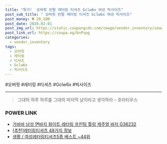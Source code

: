 ```yaml
--- 
title: "특가!  오버핏 반팔 레터링 티셔츠 Gclw6x 여성 빅사이즈" 
post_sub_title: " 오버핏 반팔 레터링 티셔츠 Gclw6x 여성 빅사이즈" 
post_money: ₩ 20,100 
post_date: 2020.02.01 
post_img_url: https://static.coupangcdn.com/image/vendor_inventory/images/2019/02/21/16/0/c7d3ce06-4f0a-4568-bfae-a54bcd710123.jpg 
post_link_url: https://coupa.ng/bnPvpg 
categories: 
  - vendor_inventory 
tags: 
  - 오버핏 
  - 레터링 
  - 티셔츠 
  - Gclw6x 
  - 빅사이즈 
--- 
```

  #오버핏 #레터링 #티셔츠 #Gclw6x #빅사이즈 
<hr> 

> 그대의 하루 하루를 그대의 마지막 날이라고 생각하라 – 호라티우스 


### POWER LINK

* <a href="https://blog.naver.com/fasyy4321/221785021222" target="_blank">가바바 남성 면바지 화이트 레터링 프린팅 툴링 캐주얼 바지 G36232</a>
* <a href="https://blog.naver.com/fasyy4321/221792168106" target="_blank">[추천]레터링티셔츠 48가지 정보</a>
* <a href="https://blog.naver.com/santokki14/221777253314" target="_blank">생활 / 여성레터링티셔츠5종 베스트 ~44위</a>
